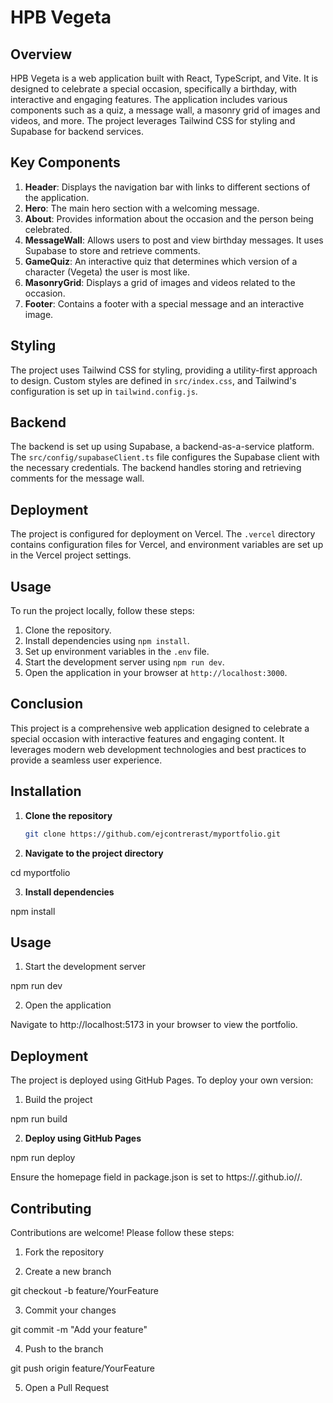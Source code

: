 # HPB Vegeta

## Overview
HPB Vegeta is a web application built with React, TypeScript, and Vite. It is designed to celebrate a special occasion, specifically a birthday, with interactive and engaging features. The application includes various components such as a quiz, a message wall, a masonry grid of images and videos, and more. The project leverages Tailwind CSS for styling and Supabase for backend services.

## Key Components
1. **Header**: Displays the navigation bar with links to different sections of the application.
2. **Hero**: The main hero section with a welcoming message.
3. **About**: Provides information about the occasion and the person being celebrated.
4. **MessageWall**: Allows users to post and view birthday messages. It uses Supabase to store and retrieve comments.
5. **GameQuiz**: An interactive quiz that determines which version of a character (Vegeta) the user is most like.
6. **MasonryGrid**: Displays a grid of images and videos related to the occasion.
7. **Footer**: Contains a footer with a special message and an interactive image.

## Styling
The project uses Tailwind CSS for styling, providing a utility-first approach to design. Custom styles are defined in `src/index.css`, and Tailwind's configuration is set up in `tailwind.config.js`.

## Backend
The backend is set up using Supabase, a backend-as-a-service platform. The `src/config/supabaseClient.ts` file configures the Supabase client with the necessary credentials. The backend handles storing and retrieving comments for the message wall.

## Deployment
The project is configured for deployment on Vercel. The `.vercel` directory contains configuration files for Vercel, and environment variables are set up in the Vercel project settings.

## Usage
To run the project locally, follow these steps:
1. Clone the repository.
2. Install dependencies using `npm install`.
3. Set up environment variables in the `.env` file.
4. Start the development server using `npm run dev`.
5. Open the application in your browser at `http://localhost:3000`.

## Conclusion
This project is a comprehensive web application designed to celebrate a special occasion with interactive features and engaging content. It leverages modern web development technologies and best practices to provide a seamless user experience.

## Installation

1. **Clone the repository**

   ```sh
   git clone https://github.com/ejcontrerast/myportfolio.git


2. **Navigate to the project directory**

cd myportfolio

3. **Install dependencies**

npm install

## Usage
1. Start the development server

npm run dev

2. Open the application

Navigate to http://localhost:5173 in your browser to view the portfolio.

## Deployment
The project is deployed using GitHub Pages. To deploy your own version:

1. Build the project

npm run build

2. **Deploy using GitHub Pages**

npm run deploy

Ensure the homepage field in package.json is set to https://<your-username>.github.io/<your-repo-name>/.

## Contributing
Contributions are welcome! Please follow these steps:

1. Fork the repository

2. Create a new branch

git checkout -b feature/YourFeature

3. Commit your changes

git commit -m "Add your feature"

4. Push to the branch

git push origin feature/YourFeature

5. Open a Pull Request
